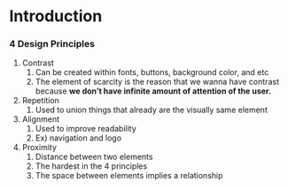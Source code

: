 # Introduction
### 4 Design Principles

1. Contrast
    1. Can be created within fonts, buttons, background color, and etc
    2. The element of scarcity is the reason that we wanna have contrast because **we don’t have infinite amount of attention of the user.**
2. Repetition
    1. Used to union things that already are the visually same element
3. Alignment
    1. Used to improve readability
    2. Ex) navigation and logo
4. Proximity
    1. Distance between two elements
    2. The hardest in the 4 principles
    3. The space between elements implies a relationship
